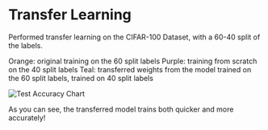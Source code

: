 # Transfer Learning

Performed transfer learning on the CIFAR-100 Dataset, with a 60-40 split of the labels.

Orange: original training on the 60 split labels
Purple: training from scratch on the 40 split labels
Teal: transferred weights from the model trained on the 60 split labels, trained on 40 split labels


![Test Accuracy Chart](https://i.gyazo.com/584b5ad207bb9e1549cac09fbcebb181.png "Test Accuracy Chart")

As you can see, the transferred model trains both quicker and more accurately!
